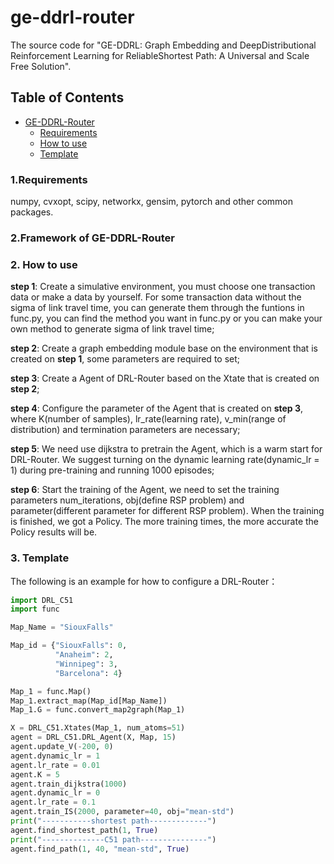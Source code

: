 # ge-ddrl-router
The source code for "GE-DDRL: Graph Embedding and DeepDistributional Reinforcement Learning for ReliableShortest Path: A Universal and Scale Free Solution".

## Table of Contents
- [GE-DDRL-Router](#ge-ddrl-router)
  - [Requirements](#requirements)
  - [How to use](#how_to_use)
  - [Template](#template)

### 1.Requirements
  numpy, cvxopt, scipy, networkx, gensim, pytorch and other common packages.
  
### 2.Framework of GE-DDRL-Router


### 2. How to use
  **step 1**: Create a simulative environment, you must choose one transaction data or make a data by yourself. For some transaction data without the sigma of link travel time, you can generate them through the funtions in func.py, you can find the method you want in func.py or you can make your own method to generate sigma of link travel time;

  **step 2**: Create a graph embedding module base on the environment that is created on **step 1**, some parameters are required to set;

  **step 3**: Create a Agent of DRL-Router based on the Xtate that is created on **step 2**;

  **step 4**: Configure the parameter of the Agent that is created on **step 3**, where K(number of samples), lr_rate(learning rate), v_min(range of distribution) and termination parameters are necessary;

  **step 5**: We need use dijkstra to pretrain the Agent, which is a warm start for DRL-Router. We suggest turning on the dynamic learning rate(dynamic_lr = 1) during pre-training and running 1000 episodes;

   **step 6**: Start the training of the Agent, we need to set the training parameters num_iterations, obj(define RSP problem) and parameter(different parameter for different RSP problem). When the training is finished, we got a Policy. The more training times, the more accurate the Policy results will be.

### 3. Template
  The following is an example for how to configure a DRL-Router：
  ```Python
  import DRL_C51
  import func

  Map_Name = "SiouxFalls"

  Map_id = {"SiouxFalls": 0,
            "Anaheim": 2,
            "Winnipeg": 3,
            "Barcelona": 4}

  Map_1 = func.Map()
  Map_1.extract_map(Map_id[Map_Name])
  Map_1.G = func.convert_map2graph(Map_1)

  X = DRL_C51.Xtates(Map_1, num_atoms=51)
  agent = DRL_C51.DRL_Agent(X, Map, 15)
  agent.update_V(-200, 0)
  agent.dynamic_lr = 1
  agent.lr_rate = 0.01
  agent.K = 5
  agent.train_dijkstra(1000)
  agent.dynamic_lr = 0
  agent.lr_rate = 0.1
  agent.train_IS(2000, parameter=40, obj="mean-std")
  print("-----------shortest path-------------")
  agent.find_shortest_path(1, True)
  print("--------------C51 path---------------")
  agent.find_path(1, 40, "mean-std", True)
  ```

